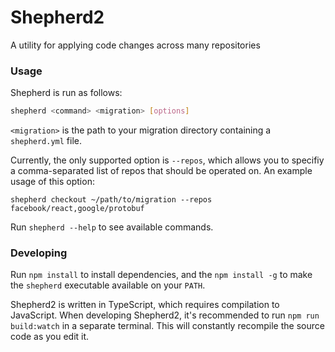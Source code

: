 # Shepherd2
A utility for applying code changes across many repositories

### Usage

Shepherd is run as follows:

```sh
shepherd <command> <migration> [options]
```

`<migration>` is the path to your migration directory containing a `shepherd.yml` file.

Currently, the only supported option is `--repos`, which allows you to specifiy a comma-separated list of repos that should be operated on. An example usage of this option:

```
shepherd checkout ~/path/to/migration --repos facebook/react,google/protobuf
```

Run `shepherd --help` to see available commands.

### Developing

Run `npm install` to install dependencies, and the `npm install -g` to make the `shepherd` executable available on your `PATH`.

Shepherd2 is written in TypeScript, which requires compilation to JavaScript. When developing Shepherd2, it's recommended to run `npm run build:watch` in a separate terminal. This will constantly recompile the source code as you edit it.
